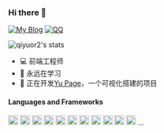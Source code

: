 

### Hi there 👋

[![My Blog](https://img.shields.io/badge/-https://blog.qiyuor2.cn-1ca0f1?label=Blog&flat-square&link=https://blog.qiyuor2.cn)](https://blog.qiyuor2.cn)
[![QQ](https://img.shields.io/badge/-1176281967-success?label=QQ&flat-square&link=tencent://message/?uin=1176281967)](tencent://message/?uin=1176281967)

![qiyuor2's stats](https://github-readme-stats-lqpqbzbmp-mashirozx.vercel.app/api?username=qiyuor2&bg_color=30,e96443,904e95&title_color=fff&text_color=fff&count_private=true&hide_border=true)

- 💻 前端工程师
- 🌱 永远在学习
- 🔭 正在开发[Yu Page](https://github.com/QiYuOr2/yu-page)，一个可视化搭建的项目

#### Languages and Frameworks
<code><img height="20" src="https://simpleicons.org/icons/csharp.svg" alt="csharp" ></code>
<code><img height="20" src="https://simpleicons.org/icons/javascript.svg" alt="javascript" ></code>
<code><img height="20" src="https://www.vectorlogo.zone/logos/typescriptlang/typescriptlang-icon.svg" alt="typescript" ></code>
<code><img height="20" src="https://www.vectorlogo.zone/logos/vuejs/vuejs-icon.svg" alt="vue" ></code>
<code><img height="20" src="https://www.vectorlogo.zone/logos/reactjs/reactjs-icon.svg" alt="react" ></code>
<code><img height="20" src="https://www.vectorlogo.zone/logos/nodejs/nodejs-icon.svg" alt="nodejs" ></code>
<code><img height="20" src="https://www.vectorlogo.zone/logos/electronjs/electronjs-icon.svg" alt="electron" ></code>
<code><img height="20" src="https://reactnative.dev/img/header_logo.svg" alt="reactnative" ></code>
<code><img height="20" src="https://www.vectorlogo.zone/logos/expressjs/expressjs-ar21.svg" alt="expressjs" ></code>
<code><img height="20" src="https://www.vectorlogo.zone/logos/koajs/koajs-ar21.svg" alt="koajs" ></code>
<code><img height="20" src="https://www.vectorlogo.zone/logos/nestjs/nestjs-icon.svg" alt="nestjs" ></code>
...


